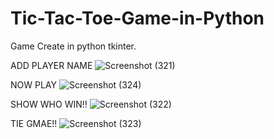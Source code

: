 
# Tic-Tac-Toe-Game-in-Python
Game Create in python tkinter.


ADD PLAYER NAME 
![Screenshot (321)](https://user-images.githubusercontent.com/65019876/111439796-bb42e900-872b-11eb-957f-9162d74985e4.png)


NOW PLAY
![Screenshot (324)](https://user-images.githubusercontent.com/65019876/111439581-86369680-872b-11eb-88be-faa182453d70.png)


SHOW WHO WIN!!
![Screenshot (322)](https://user-images.githubusercontent.com/65019876/111439854-c72eab00-872b-11eb-9964-219e4ac831ee.png)


TIE GMAE!!
![Screenshot (323)](https://user-images.githubusercontent.com/65019876/111440082-0230de80-872c-11eb-8fb5-61b55572b923.png)
